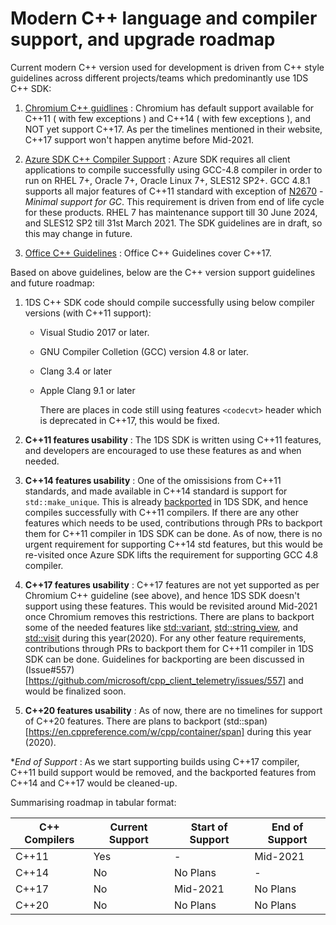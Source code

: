 # Modern C++ language and compiler support, and upgrade roadmap

Current modern C++ version used for development is driven from C++ style guidelines across different projects/teams which predominantly use 1DS C++ SDK:

1. [Chromium C++ guidlines](https://chromium-cpp.appspot.com/) : Chromium has default support available for C++11 ( with few exceptions ) and C++14 ( with few exceptions ), and NOT yet support C++17. As per the timelines mentioned in their website, C++17 support won't happen anytime before Mid-2021.

2. [Azure SDK C++ Compiler Support](https://azure.github.io/azure-sdk/cpp_implementation.html#linux) : Azure SDK requires all client applications to compile successfully using GCC-4.8 compiler in order to run on RHEL 7+, Oracle 7+, Oracle Linux 7+, SLES12 SP2+. GCC 4.8.1 supports all major features of C++11 standard with exception of [N2670](http://www.open-std.org/jtc1/sc22/wg21/docs/papers/2008/n2670.htm) - _Minimal support for GC_. This requirement is driven from end of life cycle for these products. RHEL 7 has maintenance support till 30 June 2024, and SLES12 SP2 till 31st March 2021. The SDK guidelines are in draft, so this may change in future.

3. [Office C++ Guidelines](https://github.com/microsoft/OfficeCppGuidelines/blob/master/CppCoreGuidelines.md) : Office C++ Guidelines cover C++17.

Based on above guidelines, below are the C++ version support guidelines and future roadmap:

1. 1DS C++ SDK code should compile successfully using below compiler versions (with C++11 support):
    - Visual Studio 2017 or later.
    - GNU Compiler Colletion (GCC) version 4.8 or later.
    - Clang 3.4 or later
    - Apple Clang 9.1 or later

        There are places in code still using features `<codecvt>` header which is deprecated in C++17, this would be fixed.

2. **C++11 features usability** : The 1DS SDK is written using C++11 features, and developers are encouraged to use these features as and when needed.

3. **C++14 features usability** : One of the omissisions from C++11 standards, and made available in C++14 standard is support for `std::make_unique`. This is already [backported](https://github.com/microsoft/cpp_client_telemetry/blob/780205d2ea0298e41e82d54a3d203366f051cdf4/lib/utils/Utils.hpp#L28) in 1DS SDK, and hence compiles successfully with C++11 compilers.
If there are any other features which needs to be used, contributions through PRs to backport them for C++11 compiler in 1DS SDK can be done. As of now, there is no urgent requirement for supporting C++14 std features, but this would be re-visited once Azure SDK lifts the requirement for supporting GCC 4.8 compiler.

4. **C++17 features usability** : C++17 features are not yet supported as per Chromium C++ guideline (see above), and hence 1DS SDK doesn't support using these features. This would be revisited around Mid-2021 once Chromium removes this restrictions. There are plans to backport some of the needed features like [std::variant](https://en.cppreference.com/w/cpp/utility/variant), [std::string_view](https://en.cppreference.com/w/cpp/string/basic_string_view), and [std::visit](https://en.cppreference.com/w/cpp/utility/variant/visit) during this year(2020). For any other feature requirements, contributions through PRs to backport them for C++11 compiler in 1DS SDK can be done. Guidelines for backporting are been discussed in (Issue#557)[https://github.com/microsoft/cpp_client_telemetry/issues/557] and would be finalized soon.

5. **C++20 features usability** : As of now, there are no timelines for support of C++20 features. There are plans to backport (std::span)[https://en.cppreference.com/w/cpp/container/span] during this year (2020).

**End of Support* : As we start supporting builds using C++17 compiler, C++11 build support would be removed, and the backported features from C++14 and C++17 would be cleaned-up.

Summarising roadmap in tabular format:

| C++ Compilers | Current Support | Start of Support | End of Support |
| --- | --- | -- | -- |
| C++11 | Yes | - | Mid-2021 |
| C++14 | No | No Plans | - |
| C++17 | No | Mid-2021 | No Plans |
| C++20 | No | No Plans | No Plans |
